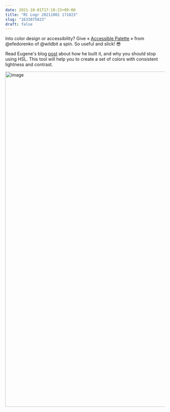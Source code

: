 ```yaml
---
date: 2021-10-01T17:10:23+09:00
title: "RC Logr 20211001 171023"
slug: "1633075823"
draft: false
---
```


Into color design or accessibility? Give « [Accessible Palette](https://accessiblepalette.com/) » from @efedorenko of @wildbit a spin. So useful and slick! 😎

Read Eugene's blog [post](https://wildbit.com/blog/2021/09/16/accessible-palette-stop-using-hsl-for-color-systems) about how he built it, and why you should stop using HSL. This tool will help you to create a set of colors with consistent lightness and contrast. 

<img width="1057" alt="image" src="https://user-images.githubusercontent.com/512328/140628050-8dcee0eb-197e-4ee9-b5f3-544c24234f05.png">

